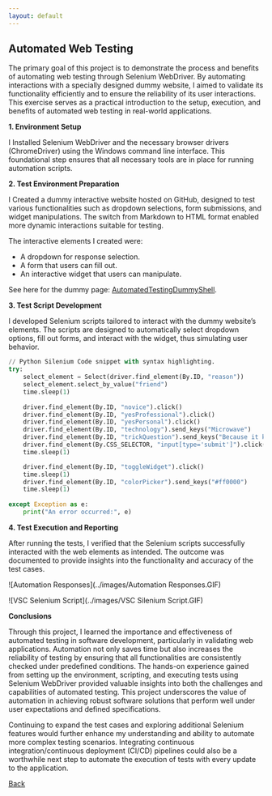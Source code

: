 ```yaml
---
layout: default
---
```

 
## Automated Web Testing 

The primary goal of this project is to demonstrate the process and benefits of automating web testing through Selenium WebDriver. By automating interactions with a specially designed dummy website, I aimed to validate its functionality efficiently and to ensure the reliability of its user interactions. This exercise serves as a practical introduction to the setup, execution, and benefits of automated web testing in real-world applications.

**1. Environment Setup**

I Installed Selenium WebDriver and the necessary browser drivers (ChromeDriver) using the Windows command line interface. This foundational step ensures that all necessary tools are in place for running automation scripts.



**2. Test Environment Preparation**

I Created a dummy interactive website hosted on GitHub, designed to test various functionalities such as dropdown selections, form submissions, and widget manipulations. The switch from Markdown to HTML format enabled more dynamic interactions suitable for testing.

The interactive elements I created were:
*  A dropdown for response selection.
*  A form that users can fill out.
*  An interactive widget that users can manipulate.

See here for the dummy page: [AutomatedTestingDummyShell](./AutomatedTestingExp.html).

**3. Test Script Development**

I developed Selenium scripts tailored to interact with the dummy website’s elements. The scripts are designed to automatically select dropdown options, fill out forms, and interact with the widget, thus simulating user behavior.



```python 
// Python Silenium Code snippet with syntax highlighting.
try:
    select_element = Select(driver.find_element(By.ID, "reason"))
    select_element.select_by_value("friend")
    time.sleep(1)
    
    driver.find_element(By.ID, "novice").click()
    driver.find_element(By.ID, "yesProfessional").click()
    driver.find_element(By.ID, "yesPersonal").click()
    driver.find_element(By.ID, "technology").send_keys("Microwave")
    driver.find_element(By.ID, "trickQuestion").send_keys("Because it keeps food fresh!")
    driver.find_element(By.CSS_SELECTOR, "input[type='submit']").click()
    time.sleep(1)

    driver.find_element(By.ID, "toggleWidget").click()
    time.sleep(1)
    driver.find_element(By.ID, "colorPicker").send_keys("#ff0000")
    time.sleep(1)
    
except Exception as e:
    print("An error occurred:", e)

```

**4. Test Execution and Reporting**

 After running the tests, I verified that the Selenium scripts successfully interacted with the web elements as intended. The outcome was documented to provide insights into the functionality and accuracy of the test cases.


![Automation Responses](../images/Automation Responses.GIF)

![VSC Selenium Script](../images/VSC Silenium Script.GIF)



**Conclusions**

Through this project, I learned the importance and effectiveness of automated testing in software development, particularly in validating web applications. Automation not only saves time but also increases the reliability of testing by ensuring that all functionalities are consistently checked under predefined conditions. The hands-on experience gained from setting up the environment, scripting, and executing tests using Selenium WebDriver provided valuable insights into both the challenges and capabilities of automated testing. This project underscores the value of automation in achieving robust software solutions that perform well under user expectations and defined specifications.

Continuing to expand the test cases and exploring additional Selenium features would further enhance my understanding and ability to automate more complex testing scenarios. Integrating continuous integration/continuous deployment (CI/CD) pipelines could also be a worthwhile next step to automate the execution of tests with every update to the application.




[Back](../)



















